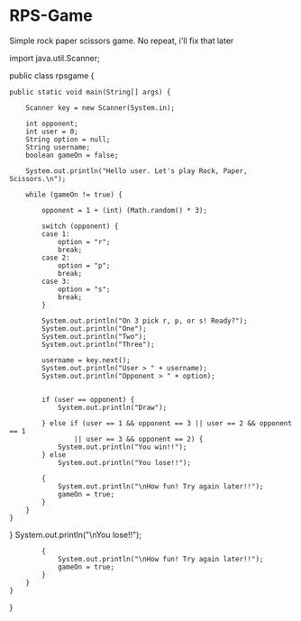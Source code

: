 RPS-Game
========

Simple rock paper scissors game. No repeat, i'll fix that later

import java.util.Scanner;

public class rpsgame {

	public static void main(String[] args) {

		Scanner key = new Scanner(System.in);

		int opponent;
		int user = 0;
		String option = null;
		String username;
		boolean gameOn = false;

		System.out.println("Hello user. Let's play Rock, Paper, Scissors.\n");

		while (gameOn != true) {

			opponent = 1 + (int) (Math.random() * 3);

			switch (opponent) {
			case 1:
				option = "r";
				break;
			case 2:
				option = "p";
				break;
			case 3:
				option = "s";
				break;
			}

			System.out.println("On 3 pick r, p, or s! Ready?");
			System.out.println("One");
			System.out.println("Two");
			System.out.println("Three");

			username = key.next();
			System.out.println("User > " + username);
			System.out.println("Opponent > " + option);


			if (user == opponent) {
				System.out.println("Draw");
				
			} else if (user == 1 && opponent == 3 || user == 2 && opponent == 1
					|| user == 3 && opponent == 2) {
				System.out.println("You win!!");
			} else
				System.out.println("You lose!!");

			{
				System.out.println("\nHow fun! Try again later!!");
				gameOn = true;
			}
		}
	}
} 
				System.out.println("\nYou lose!!");

			{
				System.out.println("\nHow fun! Try again later!!");
				gameOn = true;
			}
		}
	}
} 
